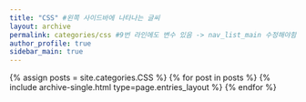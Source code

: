 ```yaml
---
title: "CSS" #왼쪽 사이드바에 나타나는 글씨
layout: archive
permalink: categories/css #9번 라인에도 변수 있음 -> nav_list_main 수정해야함
author_profile: true
sidebar_main: true
---
```


{% assign posts = site.categories.CSS %}
{% for post in posts %} {% include archive-single.html type=page.entries_layout %} {% endfor %}
